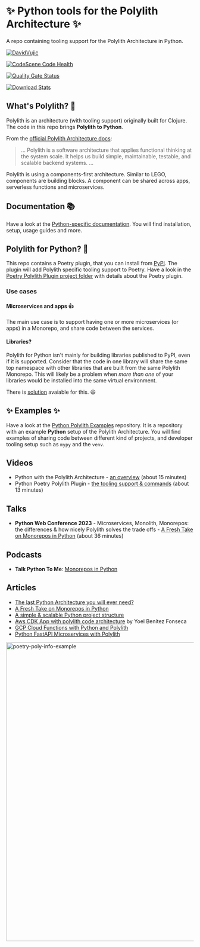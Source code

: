 # :sparkles: Python tools for the Polylith Architecture :sparkles:

A repo containing tooling support for the Polylith Architecture in Python.

[![DavidVujic](https://circleci.com/gh/DavidVujic/python-polylith.svg?style=svg)](https://app.circleci.com/pipelines/github/DavidVujic/python-polylith?branch=main&filter=all)

[![CodeScene Code Health](https://codescene.io/projects/36630/status-badges/code-health)](https://codescene.io/projects/36630)

[![Quality Gate Status](https://sonarcloud.io/api/project_badges/measure?project=DavidVujic_python-polylith&metric=alert_status)](https://sonarcloud.io/summary/new_code?id=DavidVujic_python-polylith)

[![Download Stats](https://img.shields.io/pypi/dm/poetry-polylith-plugin)](https://pypistats.org/packages/poetry-polylith-plugin)

## What's Polylith? :thinking:
Polylith is an architecture (with tooling support) originally built for Clojure. The code in this repo brings __Polylith to Python__.

From the [official Polylith Architecture docs](https://polylith.gitbook.io/polylith/):
>... Polylith is a software architecture that applies functional thinking at the system scale. It helps us build simple, maintainable, testable, and scalable backend systems. ...

Polylith is using a components-first architecture. Similar to LEGO, components are building blocks.
A component can be shared across apps, serverless functions and microservices.

## Documentation :books:
Have a look at the [Python-specific documentation](https://davidvujic.github.io/python-polylith-docs/).
You will find installation, setup, usage guides and more.

## Polylith for Python? :snake:
This repo contains a Poetry plugin, that you can install from [PyPI](https://pypi.org/project/poetry-polylith-plugin).
The plugin will add Polylith specific tooling support to Poetry.
Have a look in the [Poetry Polylith Plugin project folder](projects/poetry_polylith_plugin/README.md) with details about the Poetry plugin.

### Use cases

#### Microservices and apps :thumbsup:
The main use case is to support having one or more microservices (or apps) in a Monorepo, and share code between the services.

#### Libraries?
Polylith for Python isn't mainly for building libraries published to PyPI, even if it is supported.
Consider that the code in one library will share the same top namespace with other libraries that are
built from the same Polylith Monorepo. This will likely be a problem when _more than one_ of your libraries would be installed into the same virtual environment.

There is [solution](https://github.com/DavidVujic/poetry-multiproject-plugin#usage-for-libraries) avaiable for this. :smiley:

## :sparkles: Examples :sparkles:
Have a look at the [Python Polylith Examples](https://github.com/DavidVujic/python-polylith-example) repository.
It is a repository with an example __Python__ setup of the Polylith Architecture.
You will find examples of sharing code between different kind of projects, and developer tooling setup such as `mypy` and the `venv`.

## Videos
* Python with the Polylith Architecture - [an overview](https://youtu.be/3w2ffHZb6gc) (about 15 minutes)
* Python Poetry Polylith Plugin - [the tooling support & commands](https://youtu.be/AdKpTP9pjHI) (about 13 minutes)

## Talks
- __Python Web Conference 2023__ - Microservices, Monolith, Monorepos: the differences & how nicely Polylith solves the trade offs - [A Fresh Take on Monorepos in Python](https://youtu.be/HU61vjZPPfQ) (about 36 minutes)

## Podcasts
- __Talk Python To Me__: [Monorepos in Python](https://talkpython.fm/episodes/show/399/monorepos-in-python)

## Articles
- [The last Python Architecture you will ever need?](https://davidvujic.blogspot.com/2022/11/the-last-python-architecture-you-will-ever-need.html)
- [A Fresh Take on Monorepos in Python](https://davidvujic.blogspot.com/2022/02/a-fresh-take-on-monorepos-in-python.html)
- [A simple & scalable Python project structure](https://davidvujic.blogspot.com/2022/08/a-simple-scalable-python-project.html)
- [Aws CDK App with polylith code architecture](https://dev.to/ybenitezf/aws-cdk-app-with-polylith-code-architecture-30e3) by Yoel Benítez Fonseca
- [GCP Cloud Functions with Python and Polylith](https://davidvujic.blogspot.com/2023/07/gcp-cloud-functions-with-python-and-polylith.html)
- [Python FastAPI Microservices with Polylith](https://davidvujic.blogspot.com/2023/07/python-fastapi-microservices-with-polylith.html)

<img width="800" alt="poetry-poly-info-example" src="https://github.com/DavidVujic/python-polylith/assets/301286/67df68ed-8fa7-4b25-8e4e-beb71a2024cd">



